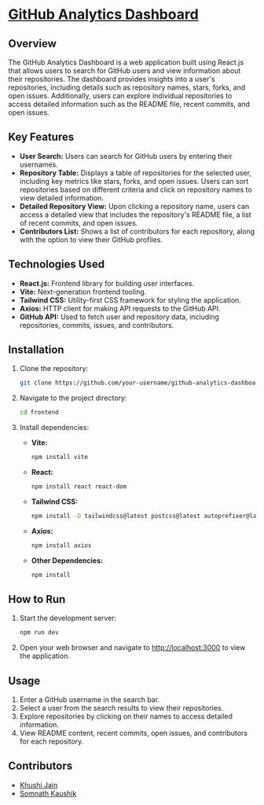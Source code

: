 
# <a href="https://662e8ab46a9762f668b37db2--githubanalyticdashboard.netlify.app/" target="_blank">GitHub Analytics Dashboard</a>



## Overview

The GitHub Analytics Dashboard is a web application built using React.js that allows users to search for GitHub users and view information about their repositories. The dashboard provides insights into a user's repositories, including details such as repository names, stars, forks, and open issues. Additionally, users can explore individual repositories to access detailed information such as the README file, recent commits, and open issues.

## Key Features

- **User Search:** Users can search for GitHub users by entering their usernames.
- **Repository Table:** Displays a table of repositories for the selected user, including key metrics like stars, forks, and open issues. Users can sort repositories based on different criteria and click on repository names to view detailed information.
- **Detailed Repository View:** Upon clicking a repository name, users can access a detailed view that includes the repository's README file, a list of recent commits, and open issues.
- **Contributors List:** Shows a list of contributors for each repository, along with the option to view their GitHub profiles.

## Technologies Used

- **React.js:** Frontend library for building user interfaces.
- **Vite:** Next-generation frontend tooling.
- **Tailwind CSS:** Utility-first CSS framework for styling the application.
- **Axios:** HTTP client for making API requests to the GitHub API.
- **GitHub API:** Used to fetch user and repository data, including repositories, commits, issues, and contributors.

## Installation

1. Clone the repository:

   ```bash
   git clone https://github.com/your-username/github-analytics-dashboard.git
   ```

2. Navigate to the project directory:

   ```bash
   cd frontend
   ```

3. Install dependencies:

   - **Vite:**

     ```bash
     npm install vite
     ```

   - **React:**

     ```bash
     npm install react react-dom
     ```

   - **Tailwind CSS:**

     ```bash
     npm install -D tailwindcss@latest postcss@latest autoprefixer@latest
     ```

   - **Axios:**

     ```bash
     npm install axios
     ```

   - **Other Dependencies:**

     ```bash
     npm install
     ```

## How to Run

1. Start the development server:

   ```bash
   npm run dev
   ```

2. Open your web browser and navigate to [http://localhost:3000](http://localhost:3000) to view the application.

## Usage

1. Enter a GitHub username in the search bar.
2. Select a user from the search results to view their repositories.
3. Explore repositories by clicking on their names to access detailed information.
4. View README content, recent commits, open issues, and contributors for each repository.


## Contributors

- [Khushi Jain](https://github.com/khushi-jain15)
- [Somnath Kaushik](https://github.com/somnathkaushik)


